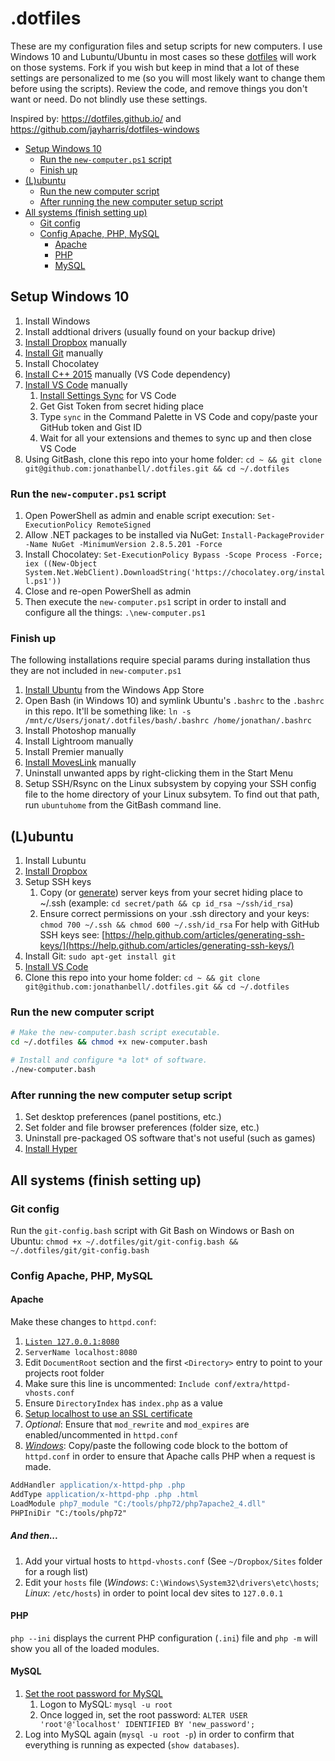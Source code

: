 # .dotfiles

These are my configuration files and setup scripts for new computers. I use Windows 10 and Lubuntu/Ubuntu in most cases so these [dotfiles](https://dotfiles.github.io) will work on those systems. Fork if you wish but keep in mind that a lot of these settings are personalized to me (so you will most likely want to change them before using the scripts). Review the code, and remove things you don't want or need. Do not blindly use these settings.

Inspired by: <https://dotfiles.github.io/> and <https://github.com/jayharris/dotfiles-windows>

<!-- TOC -->

- [Setup Windows 10](#setup-windows-10)
  - [Run the `new-computer.ps1` script](#run-the-new-computerps1-script)
  - [Finish up](#finish-up)
- [(L)ubuntu](#lubuntu)
  - [Run the new computer script](#run-the-new-computer-script)
  - [After running the new computer setup script](#after-running-the-new-computer-setup-script)
- [All systems (finish setting up)](#all-systems-finish-setting-up)
  - [Git config](#git-config)
  - [Config Apache, PHP, MySQL](#config-apache-php-mysql)
    - [Apache](#apache)
    - [PHP](#php)
    - [MySQL](#mysql)

<!-- /TOC -->

## Setup Windows 10

1.  Install Windows
1.  Install addtional drivers (usually found on your backup drive)
1.  [Install Dropbox](https://www.dropbox.com/install) manually
1.  [Install Git](https://git-scm.com/download/win) manually
1.  Install Chocolatey
1.  [Install C++ 2015](https://www.microsoft.com/en-us/download/details.aspx?id=48145) manually (VS Code dependency)
1.  [Install VS Code](https://code.visualstudio.com) manually
    1.  [Install Settings Sync](https://marketplace.visualstudio.com/items?itemName=Shan.code-settings-sync) for VS Code
    1.  Get Gist Token from secret hiding place
    1.  Type `sync` in the Command Palette in VS Code and copy/paste your GitHub token and Gist ID
    1.  Wait for all your extensions and themes to sync up and then close VS Code
1.  Using GitBash, clone this repo into your home folder: `cd ~ && git clone git@github.com:jonathanbell/.dotfiles.git && cd ~/.dotfiles`

### Run the `new-computer.ps1` script

1.  Open PowerShell as admin and enable script execution: `Set-ExecutionPolicy RemoteSigned`
1.  Allow .NET packages to be installed via NuGet: `Install-PackageProvider -Name NuGet -MinimumVersion 2.8.5.201 -Force`
1.  Install Chocolatey: `Set-ExecutionPolicy Bypass -Scope Process -Force; iex ((New-Object System.Net.WebClient).DownloadString('https://chocolatey.org/install.ps1'))`
1.  Close and re-open PowerShell as admin
1.  Then execute the `new-computer.ps1` script in order to install and configure all the things: `.\new-computer.ps1`

### Finish up

The following installations require special params during installation thus they are not included in `new-computer.ps1`

1.  [Install Ubuntu](https://www.microsoft.com/en-CA/store/p/ubuntu/9nblggh4msv6?rtc=1) from the Windows App Store
1.  Open Bash (in Windows 10) and symlink Ubuntu's `.bashrc` to the `.bashrc` in this repo. It'll be something like: `ln -s /mnt/c/Users/jonat/.dotfiles/bash/.bashrc /home/jonathan/.bashrc`
1.  Install Photoshop manually
1.  Install Lightroom manually
1.  Install Premier manually
1.  [Install MovesLink](http://www.movescount.com/connect/download?type=moveslink) manually
1.  Uninstall unwanted apps by right-clicking them in the Start Menu
1.  Setup SSH/Rsync on the Linux subsystem by copying your SSH config file to the home directory of your Linux subsytem. To find out that path, run `ubuntuhome` from the GitBash command line.

## (L)ubuntu

1.  Install Lubuntu
1.  [Install Dropbox](https://www.linuxbabe.com/cloud-storage/install-dropbox-ubuntu-16-04)
1.  Setup SSH keys
    1.  Copy (or [generate](https://help.github.com/articles/generating-ssh-keys/)) server keys from your secret hiding place to ~/.ssh (example: `cd secret/path && cp id_rsa ~/ssh/id_rsa`)
    1.  Ensure correct permissions on your .ssh directory and your keys: `chmod 700 ~/.ssh && chmod 600 ~/.ssh/id_rsa` For help with GitHub SSH keys see: [https://help.github.com/articles/generating-ssh-keys/](https://help.github.com/articles/generating-ssh-keys/)
1.  Install Git: `sudo apt-get install git`
1.  [Install VS Code](https://code.visualstudio.com/docs/setup/linux)
1.  Clone this repo into your home folder: `cd ~ && git clone git@github.com:jonathanbell/.dotfiles.git && cd ~/.dotfiles`

### Run the new computer script

```bash
# Make the new-computer.bash script executable.
cd ~/.dotfiles && chmod +x new-computer.bash

# Install and configure *a lot* of software.
./new-computer.bash
```

### After running the new computer setup script

1.  Set desktop preferences (panel postitions, etc.)
1.  Set folder and file browser preferences (folder size, etc.)
1.  Uninstall pre-packaged OS software that's not useful (such as games)
1.  [Install Hyper](https://github.com/zeit/hyper/releases)

## All systems (finish setting up)

### Git config

Run the `git-config.bash` script with Git Bash on Windows or Bash on Ubuntu: `chmod +x ~/.dotfiles/git/git-config.bash && ~/.dotfiles/git/git-config.bash`

### Config Apache, PHP, MySQL

#### Apache

Make these changes to `httpd.conf`:

1.  [`Listen 127.0.0.1:8080`](https://serverfault.com/a/276968/325456)
1.  `ServerName localhost:8080`
1.  Edit `DocumentRoot` section and the first `<Directory>` entry to point to your projects root folder
1.  Make sure this line is uncommented: `Include conf/extra/httpd-vhosts.conf`
1.  Ensure `DirectoryIndex` has `index.php` as a value
1.  [Setup localhost to use an SSL certificate](https://www.digitalocean.com/community/tutorials/how-to-create-a-self-signed-ssl-certificate-for-apache-in-ubuntu-16-04)
1.  _Optional_: Ensure that `mod_rewrite` and `mod_expires` are enabled/uncommented in `httpd.conf`
1.  [_Windows_](https://brian.teeman.net/joomla/install-amp-on-windows-with-chocolatey): Copy/paste the following code block to the bottom of `httpd.conf` in order to ensure that Apache calls PHP when a request is made.

```apache
AddHandler application/x-httpd-php .php
AddType application/x-httpd-php .php .html
LoadModule php7_module "C:/tools/php72/php7apache2_4.dll"
PHPIniDir "C:/tools/php72"
```

##### And then...

1.  Add your virtual hosts to `httpd-vhosts.conf` (See `~/Dropbox/Sites` folder for a rough list)
1.  Edit your `hosts` file (_Windows_: `C:\Windows\System32\drivers\etc\hosts`; _Linux_: `/etc/hosts`) in order to point local dev sites to `127.0.0.1`

#### PHP

`php --ini` displays the current PHP configuration (`.ini`) file and `php -m` will show you all of the loaded modules.

#### MySQL

1.  [Set the root password for MySQL](https://brian.teeman.net/joomla/install-amp-on-windows-with-chocolatey)
    1.  Logon to MySQL: `mysql -u root`
    1.  Once logged in, set the root password: `ALTER USER 'root'@'localhost' IDENTIFIED BY 'new_password';`
1.  Log into MySQL again (`mysql -u root -p`) in order to confirm that everything is running as expected (`show databases`).
